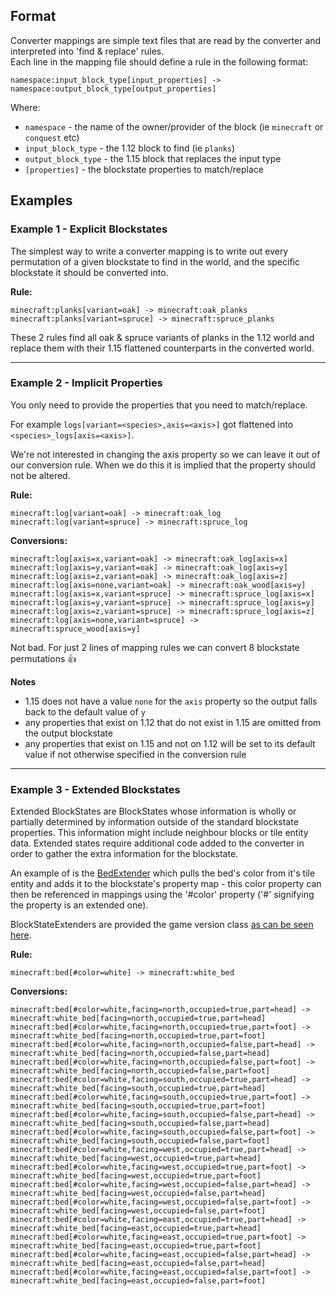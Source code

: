 ## Format

Converter mappings are simple text files that are read by the converter and interpreted into 'find & replace' rules.  
Each line in the mapping file should define a rule in the following format:
```
namespace:input_block_type[input_properties] -> namespace:output_block_type[output_properties]
```

Where:
- `namespace` - the name of the owner/provider of the block (ie `minecraft` or `conquest` etc)
- `input_block_type` - the 1.12 block to find (ie `planks`)
- `output_block_type` - the 1.15 block that replaces the input type
- `[properties]` - the blockstate properties to match/replace

## Examples

### Example 1 - Explicit Blockstates

The simplest way to write a converter mapping is to write out every permutation 
of a given blockstate to find in the world, and the specific blockstate it should be converted into.

**Rule:**
```
minecraft:planks[variant=oak] -> minecraft:oak_planks
minecraft:planks[variant=spruce] -> minecraft:spruce_planks

```

These 2 rules find all oak & spruce variants of planks in the 1.12 world and replace them with their
1.15 flattened counterparts in the converted world.

----

### Example 2 - Implicit Properties

You only need to provide the properties that you need to match/replace.  

For example `logs[variant=<species>,axis=<axis>]` got flattened into `<species>_logs[axis=<axis>]`.

We're not interested in changing the axis property so we can leave it out of our conversion rule.
When we do this it is implied that the property should not be altered.

**Rule:**
```
minecraft:log[variant=oak] -> minecraft:oak_log
minecraft:log[variant=spruce] -> minecraft:spruce_log
```

**Conversions:**
```
minecraft:log[axis=x,variant=oak] -> minecraft:oak_log[axis=x]
minecraft:log[axis=y,variant=oak] -> minecraft:oak_log[axis=y]
minecraft:log[axis=z,variant=oak] -> minecraft:oak_log[axis=z]
minecraft:log[axis=none,variant=oak] -> minecraft:oak_wood[axis=y]
minecraft:log[axis=x,variant=spruce] -> minecraft:spruce_log[axis=x]
minecraft:log[axis=y,variant=spruce] -> minecraft:spruce_log[axis=y]
minecraft:log[axis=z,variant=spruce] -> minecraft:spruce_log[axis=z]
minecraft:log[axis=none,variant=spruce] -> minecraft:spruce_wood[axis=y]
```

Not bad. For just 2 lines of mapping rules we can convert 8 blockstate permutations 👍

**Notes**  
- 1.15 does not have a value `none` for the `axis` property so the output falls back to the default value of `y`
- any properties that exist on 1.12 that do not exist in 1.15 are omitted from the output blockstate
- any properties that exist on 1.15 and not on 1.12 will be set to its default value if not otherwise specified in the conversion rule

----

### Example 3 - Extended Blockstates

Extended BlockStates are BlockStates whose information is wholly or partially determined by information outside of the standard
blockstate properties. This information might include neighbour blocks or tile entity data. Extended states require additional
code added to the converter in order to gather the extra information for the blockstate.

An example of is the [BedExtender](https://github.com/Conquest-Reforged/WorldConverter/blob/master/ConverterCore/src/main/java/me/dags/converter/block/extender/BedExtender.java)  which pulls the bed's color from it's tile entity and adds it to the blockstate's property map - this color property can then be 
referenced in mappings using the '#color' property ('#' signifying the property is an extended one).

BlockStateExtenders are provided the game version class [as can be seen here](https://github.com/Conquest-Reforged/WorldConverter/blob/master/ConverterCore/src/main/java/me/dags/converter/version/versions/V1_12.java#L25).

**Rule:**
```
minecraft:bed[#color=white] -> minecraft:white_bed
```

**Conversions:**
```
minecraft:bed[#color=white,facing=north,occupied=true,part=head] -> minecraft:white_bed[facing=north,occupied=true,part=head]
minecraft:bed[#color=white,facing=north,occupied=true,part=foot] -> minecraft:white_bed[facing=north,occupied=true,part=foot]
minecraft:bed[#color=white,facing=north,occupied=false,part=head] -> minecraft:white_bed[facing=north,occupied=false,part=head]
minecraft:bed[#color=white,facing=north,occupied=false,part=foot] -> minecraft:white_bed[facing=north,occupied=false,part=foot]
minecraft:bed[#color=white,facing=south,occupied=true,part=head] -> minecraft:white_bed[facing=south,occupied=true,part=head]
minecraft:bed[#color=white,facing=south,occupied=true,part=foot] -> minecraft:white_bed[facing=south,occupied=true,part=foot]
minecraft:bed[#color=white,facing=south,occupied=false,part=head] -> minecraft:white_bed[facing=south,occupied=false,part=head]
minecraft:bed[#color=white,facing=south,occupied=false,part=foot] -> minecraft:white_bed[facing=south,occupied=false,part=foot]
minecraft:bed[#color=white,facing=west,occupied=true,part=head] -> minecraft:white_bed[facing=west,occupied=true,part=head]
minecraft:bed[#color=white,facing=west,occupied=true,part=foot] -> minecraft:white_bed[facing=west,occupied=true,part=foot]
minecraft:bed[#color=white,facing=west,occupied=false,part=head] -> minecraft:white_bed[facing=west,occupied=false,part=head]
minecraft:bed[#color=white,facing=west,occupied=false,part=foot] -> minecraft:white_bed[facing=west,occupied=false,part=foot]
minecraft:bed[#color=white,facing=east,occupied=true,part=head] -> minecraft:white_bed[facing=east,occupied=true,part=head]
minecraft:bed[#color=white,facing=east,occupied=true,part=foot] -> minecraft:white_bed[facing=east,occupied=true,part=foot]
minecraft:bed[#color=white,facing=east,occupied=false,part=head] -> minecraft:white_bed[facing=east,occupied=false,part=head]
minecraft:bed[#color=white,facing=east,occupied=false,part=foot] -> minecraft:white_bed[facing=east,occupied=false,part=foot]
```
